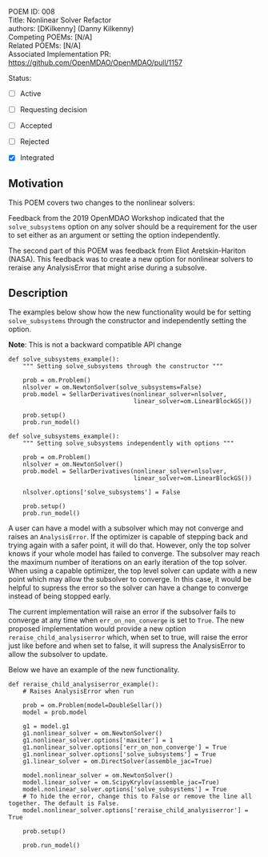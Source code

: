 POEM ID:  008  
Title:   Nonlinear Solver Refactor  
authors: [DKilkenny] (Danny Kilkenny)  
Competing POEMs: [N/A]  
Related POEMs: [N/A]  
Associated Implementation PR: https://github.com/OpenMDAO/OpenMDAO/pull/1157  

Status:

- [ ] Active
- [ ] Requesting decision
- [ ] Accepted
- [ ] Rejected
- [x] Integrated


Motivation
----------

This POEM covers two changes to the nonlinear solvers:

Feedback from the 2019 OpenMDAO Workshop indicated that the `solve_subsystems` option on any solver 
should be a requirement for the user to set either as an argument or setting the option
independently. 

The second part of this POEM was feedback from Eliot Aretskin-Hariton (NASA). This feedback was to create a new option for nonlinear solvers to reraise any AnalysisError 
that might arise during a subsolve.

Description
-----------

The examples below show how the new functionality would be for setting `solve_subsystems` through 
the constructor and independently setting the option. 

**Note**: This is not a backward compatible API change 

 
```
def solve_subsystems_example():
    """ Setting solve_subsystems through the constructor """

    prob = om.Problem()
    nlsolver = om.NewtonSolver(solve_subsystems=False)
    prob.model = SellarDerivatives(nonlinear_solver=nlsolver,
                                   linear_solver=om.LinearBlockGS())
    
    prob.setup()
    prob.run_model()
```

```
def solve_subsystems_example():
    """ Setting solve_subsystems independently with options """

    prob = om.Problem()
    nlsolver = om.NewtonSolver()
    prob.model = SellarDerivatives(nonlinear_solver=nlsolver,
                                   linear_solver=om.LinearBlockGS())

    nlsolver.options['solve_subsystems'] = False
    
    prob.setup()
    prob.run_model()
```

A user can have a model with a subsolver which may not converge and raises an `AnalysisError`. If the optimizer is capable of stepping back and trying again with a safer point, it will do that. However, only the top solver knows if your whole model has failed to converge. The subsolver may reach the maximum number of iterations on an early iteration of the top solver. When using a capable optimizer, the top level solver can update with a new point which may allow the subsolver to converge. In this case, it would be helpful to supress the error so the solver can have a change to converge instead of being stopped early.

The current implementation will raise an error if the subsolver fails to converge at any time when `err_on_non_converge` is set to `True`. The new proposed implementation would provide a new option `reraise_child_analysiserror` which, when set to true, will raise the error just like before and when set to false, it will supress the AnalysisError to allow the subsolver to update.

Below we have an example of the new functionality. 

```
def reraise_child_analysiserror_example():
    # Raises AnalysisError when run

    prob = om.Problem(model=DoubleSellar())
    model = prob.model

    g1 = model.g1
    g1.nonlinear_solver = om.NewtonSolver()
    g1.nonlinear_solver.options['maxiter'] = 1
    g1.nonlinear_solver.options['err_on_non_converge'] = True
    g1.nonlinear_solver.options['solve_subsystems'] = True
    g1.linear_solver = om.DirectSolver(assemble_jac=True)

    model.nonlinear_solver = om.NewtonSolver()
    model.linear_solver = om.ScipyKrylov(assemble_jac=True)
    model.nonlinear_solver.options['solve_subsystems'] = True
    # To hide the error, change this to False or remove the line all together. The default is False.
    model.nonlinear_solver.options['reraise_child_analysiserror'] = True

    prob.setup()

    prob.run_model()
```
